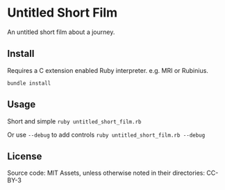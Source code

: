 # Untitled Short Film
An untitled short film about a journey.

## Install
Requires a C extension enabled Ruby interpreter. e.g. MRI or Rubinius.

`bundle install`

## Usage
Short and simple `ruby untitled_short_film.rb`

Or use `--debug` to add controls
`ruby untitled_short_film.rb --debug`

## License
Source code: MIT
Assets, unless otherwise noted in their directories: CC-BY-3
